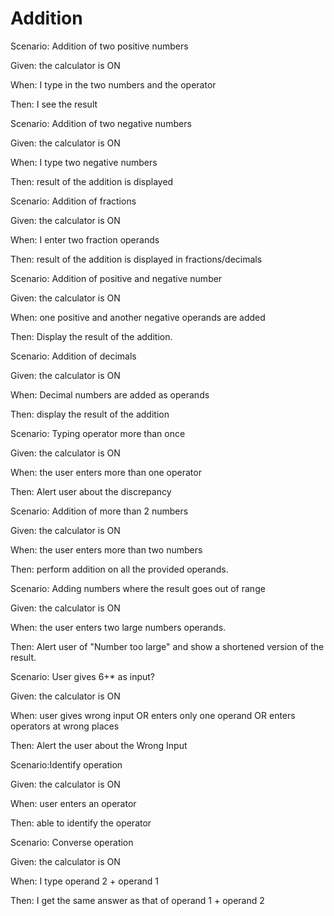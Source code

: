 # Addition

Scenario: Addition of two positive numbers

  Given: the calculator is ON

  When: I type in the two numbers and the operator
  
  Then: I see the result

Scenario: Addition of two negative numbers
  
  Given: the calculator is ON
  
  When: I type two negative numbers
  
  Then: result of the addition is displayed
  
Scenario: Addition of fractions
  
  Given: the calculator is ON
  
  When: I enter two fraction operands
  
  Then: result of the addition is displayed in fractions/decimals

Scenario: Addition of positive and negative number
  
  Given: the calculator is ON
  
  When: one positive and another negative operands are added
  
  Then: Display the result of the addition.

Scenario: Addition of decimals
  
  Given: the calculator is ON
  
  When: Decimal numbers are added as operands
  
  Then: display the result of the addition
  
Scenario: Typing operator more than once
  
  Given: the calculator is ON
  
  When: the user enters more than one operator
  
  Then: Alert user about the discrepancy

Scenario: Addition of more than 2 numbers
  
  Given: the calculator is ON
  
  When: the user enters more than two numbers
  
  Then: perform addition on all the provided operands.

Scenario: Adding numbers where the result goes out of range

  Given: the calculator is ON
  
  When: the user enters two large numbers operands.
  
  Then: Alert user of "Number too large" and show a shortened version of the result.

Scenario: User gives 6+* as input?

  Given: the calculator is ON
  
  When: user gives wrong input
  OR enters only one operand
  OR enters operators at wrong places
  
  Then: Alert the user about the Wrong Input
  
Scenario:Identify operation

  Given: the calculator is ON
  
  When: user enters an operator
  
  Then: able to identify the operator

Scenario: Converse operation

  Given: the calculator is ON
  
  When: I type operand 2 + operand 1
  
  Then: I get the same answer as that of operand 1 + operand 2
